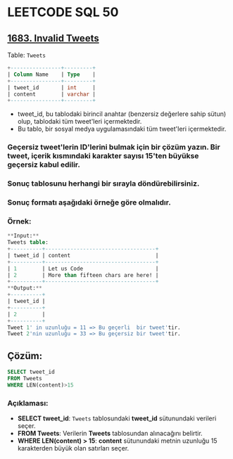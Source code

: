 # LEETCODE SQL 50

## [1683. Invalid Tweets](https://leetcode.com/problems/invalid-tweets/)

Table: `Tweets`

```sql
+----------------+---------+
| Column Name    | Type    |
+----------------+---------+
| tweet_id       | int     |
| content        | varchar |
+----------------+---------+
```

- tweet_id, bu tablodaki birincil anahtar (benzersiz değerlere sahip sütun) olup, tablodaki tüm tweet'leri içermektedir.
- Bu tablo, bir sosyal medya uygulamasındaki tüm tweet'leri içermektedir.

### Geçersiz tweet'lerin ID'lerini bulmak için bir çözüm yazın. Bir tweet, içerik kısmındaki karakter sayısı **15'ten** büyükse geçersiz kabul edilir.

### Sonuç tablosunu herhangi bir sırayla döndürebilirsiniz.

### Sonuç formatı aşağıdaki örneğe göre olmalıdır.

### Örnek:

```sql
**Input:**
Tweets table:
+----------+-----------------------------------+
| tweet_id | content                           |
+----------+-----------------------------------+
| 1        | Let us Code                       |
| 2        | More than fifteen chars are here! |
+----------+-----------------------------------+
**Output:**
+----------+
| tweet_id |
+----------+
| 2        |
+----------+
Tweet 1' in uzunluğu = 11 => Bu geçerli  bir tweet'tir.
Tweet 2'nin uzunluğu = 33 => Bu geçersiz bir tweet'tir.
```

## Çözüm:

```sql
SELECT tweet_id
FROM Tweets
WHERE LEN(content)>15
```

### Açıklaması:

- **SELECT tweet_id**: `Tweets` tablosundaki **tweet_id** sütunundaki verileri seçer.
- **FROM Tweets**: Verilerin **Tweets** tablosundan alınacağını belirtir.
- **WHERE LEN(content) > 15**: **content** sütunundaki metnin uzunluğu 15 karakterden büyük olan satırları seçer.
